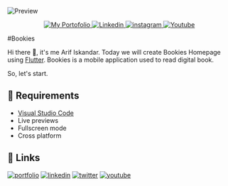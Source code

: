 ![Preview](/docs/images/video-example.gif)

<p align="center">
<a href="https://arifisme.dev/">
<img src="https://img.shields.io/badge/my_portfolio-000?style=for-the-badge&logo=google-chrome&logoColor=white" alt="My Portofolio"/>
</a>

<a href="https://id.linkedin.com/in/cuunoong/">
<img src="https://img.shields.io/badge/linkedin-0A66C2?style=for-the-badge&logo=linkedin&logoColor=white" alt="Linkedin"/>
</a>

<a href="https://instagram.com/cuunoong/">
<img src="https://img.shields.io/badge/instagram-E7486C?style=for-the-badge&logo=instagram&logoColor=white" alt="instagram"/>
</a>

<a href="https://www.youtube.com/channel/UCrjziO1uYfcBxbcTNjB2M_w">
<img src="https://img.shields.io/badge/youtube-FF0000?style=for-the-badge&logo=youtube&logoColor=white" alt="Youtube"/>
</a></p>
#Bookies

Hi there :wave:, it's me Arif Iskandar.
Today we will create Bookies Homepage using [Flutter](https://flutter.io/). Bookies is a mobile application used to read digital book.

So, let's start.

## :school_satchel: Requirements

- [Visual Studio Code]()
- Live previews
- Fullscreen mode
- Cross platform

## 🔗 Links

[![portfolio](https://img.shields.io/badge/my_portfolio-000?style=for-the-badge&logo=ko-fi&logoColor=white)](https://arifisme.dev/)
[![linkedin](https://img.shields.io/badge/linkedin-0A66C2?style=for-the-badge&logo=linkedin&logoColor=white)](https://id.linkedin.com/in/cuunoong/)
[![twitter](https://img.shields.io/badge/instagram-E7486C?style=for-the-badge&logo=instagram&logoColor=white)](https://twitter.com/)
[![youtube](https://img.shields.io/badge/youtube-FF0000?style=for-the-badge&logo=youtube&logoColor=white)](https://twitter.com/)
